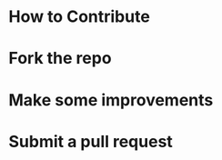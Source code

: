 How to Contribute
=================
# Fork the repo
# Make some improvements
# Submit a pull request